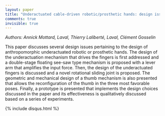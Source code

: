 ```yaml
---
layout: paper
title: "Underactuated cable-driven robotic/prosthetic hands: design issues"
comments: true
invisible: true
---
```


<p class="text-left"><i>Authors: Annick Mottard, Laval, Thierry Lalibert&#233;, Laval, Cl&#233;ment Gosselin</i></p>

This paper discusses several design issues pertaining to the design of anthropomorphic underactuated robotic or prosthetic hands. The design of the underactuation mechanism that drives the fingers is first addressed and a double-stage floating see-saw type mechanism is proposed with a lever arm that amplifies the input force. Then, the design of the underactuated fingers is discussed and a novel rotational sliding joint is proposed. The geometric and mechanical design of a thumb mechanism is also presented that allows the reconfiguration of the thumb in the three most favorable poses. Finally, a prototype is presented that implements the design choices discussed in the paper and its effectiveness is qualitatively discussed based on a series of experiments. 

{% include disqus.html %}